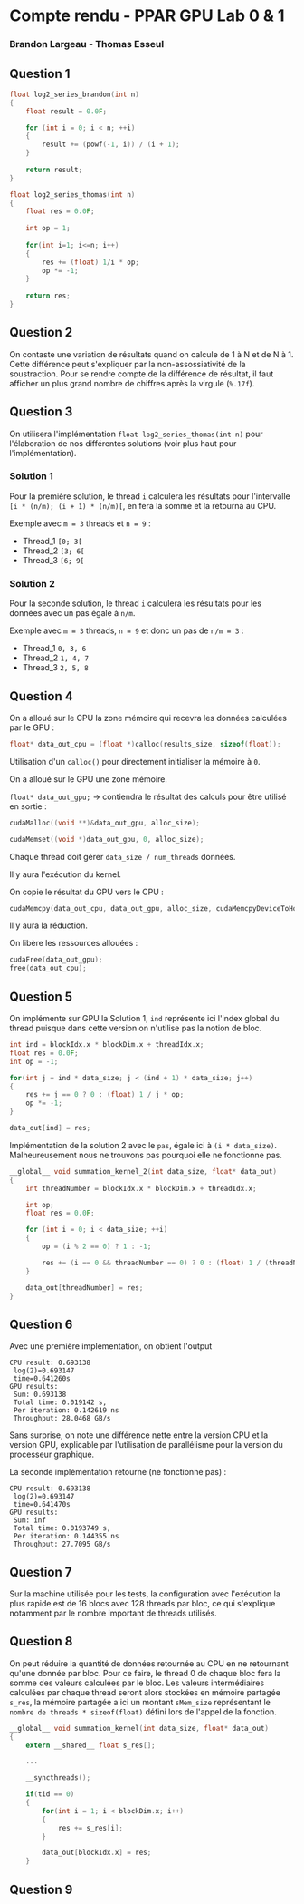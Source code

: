 # Compte rendu - PPAR GPU Lab 0 & 1

### Brandon Largeau - Thomas Esseul

## Question 1

```C
float log2_series_brandon(int n)
{
	float result = 0.0F;

	for (int i = 0; i < n; ++i)
	{
		result += (powf(-1, i)) / (i + 1);
	}
	
	return result;
}

float log2_series_thomas(int n)
{
	float res = 0.0F;
	
    int op = 1;
	
    for(int i=1; i<=n; i++)
	{
        res += (float) 1/i * op;
        op *= -1;
    }
	
	return res;
}
```

## Question 2

On contaste une variation de résultats quand on calcule de 1 à N et de N à 1. Cette différence peut s'expliquer par la non-assossiativité de la soustraction. Pour se rendre compte de la différence de résultat, il faut afficher un plus grand nombre de chiffres après la virgule (`%.17f`).

## Question 3

On utilisera l'implémentation ``float log2_series_thomas(int n)`` pour l'élaboration de nos différentes solutions (voir plus haut pour l'implémentation).

### Solution 1

Pour la première solution, le thread ``i`` calculera les résultats pour l'intervalle `[i * (n/m); (i + 1) * (n/m)[`, en fera la somme et la retourna au CPU.

Exemple avec ``m = 3`` threads et ``n = 9`` : 

- Thread_1 ``[0; 3[``
- Thread_2 ``[3; 6[``
- Thread_3 ``[6; 9[``

### Solution 2

Pour la seconde solution, le thread ``i`` calculera les résultats pour les données avec un pas égale à ``n/m``.

Exemple avec ``m = 3`` threads, ``n = 9`` et donc un pas de ``n/m = 3`` :

- Thread_1 ``0, 3, 6``
- Thread_2 ``1, 4, 7``
- Thread_3 ``2, 5, 8``

## Question 4

On a alloué sur le CPU la zone mémoire qui recevra les données calculées par le GPU :

```C
float* data_out_cpu = (float *)calloc(results_size, sizeof(float));
```

Utilisation d'un ``calloc()`` pour directement initialiser la mémoire à ``0``.

On a alloué sur le GPU une zone mémoire.

``float* data_out_gpu;`` -> contiendra le résultat des calculs pour être utilisé en sortie :

```C
cudaMalloc((void **)&data_out_gpu, alloc_size);

cudaMemset((void *)data_out_gpu, 0, alloc_size);
```

Chaque thread doit gérer ``data_size / num_threads`` données.

Il y aura l'exécution du kernel.

On copie le résultat du GPU vers le CPU :

```C
cudaMemcpy(data_out_cpu, data_out_gpu, alloc_size, cudaMemcpyDeviceToHost);
```

Il y aura la réduction.

On libère les ressources allouées :

```C
cudaFree(data_out_gpu);
free(data_out_cpu);
```

## Question 5

On implémente sur GPU la Solution 1, `ind` représente ici l'index global du thread puisque dans cette version on n'utilise pas la notion de bloc.
```c
int ind = blockIdx.x * blockDim.x + threadIdx.x;
float res = 0.0F;
int op = -1;

for(int j = ind * data_size; j < (ind + 1) * data_size; j++)
{
    res += j == 0 ? 0 : (float) 1 / j * op;
    op *= -1;
}

data_out[ind] = res;
```

Implémentation de la solution 2 avec le ``pas``, égale ici à ``(i * data_size)``. Malheureusement nous ne trouvons pas pourquoi elle ne fonctionne pas.

```C
__global__ void summation_kernel_2(int data_size, float* data_out)
{
	int threadNumber = blockIdx.x * blockDim.x + threadIdx.x;

	int op;
	float res = 0.0F;

	for (int i = 0; i < data_size; ++i)
	{
		op = (i % 2 == 0) ? 1 : -1;

		res += (i == 0 && threadNumber == 0) ? 0 : (float) 1 / (threadNumber + (i * data_size)) * op;
	}

	data_out[threadNumber] = res;
}
```

## Question 6

Avec une première implémentation, on obtient l'output 

```
CPU result: 0.693138
 log(2)=0.693147
 time=0.641260s
GPU results:
 Sum: 0.693138
 Total time: 0.019142 s,
 Per iteration: 0.142619 ns
 Throughput: 28.0468 GB/s
```

Sans surprise, on note une différence nette entre la version CPU et la version GPU, explicable par l'utilisation de parallélisme pour la version du processeur graphique.

La seconde implémentation retourne (ne fonctionne pas) : 

```
CPU result: 0.693138
 log(2)=0.693147
 time=0.641470s
GPU results:
 Sum: inf
 Total time: 0.0193749 s,
 Per iteration: 0.144355 ns
 Throughput: 27.7095 GB/s

```

## Question 7

Sur la machine utilisée pour les tests, la configuration avec l'exécution la plus rapide est de 16 blocs avec 128 threads par bloc, ce qui s'explique notamment par le nombre important de threads utilisés.

## Question 8

On peut réduire la quantité de données retournée au CPU en ne retournant qu'une donnée par bloc. Pour ce faire, le thread 0 de chaque bloc fera la somme des valeurs calculées par le bloc. Les valeurs intermédiaires calculées par chaque thread seront alors stockées en mémoire partagée ``s_res``, la mémoire partagée a ici un montant ``sMem_size`` représentant le ``nombre de threads * sizeof(float)`` défini lors de l'appel de la fonction.

```C
__global__ void summation_kernel(int data_size, float* data_out)
{
    extern __shared__ float s_res[];

    ...

    __syncthreads();

    if(tid == 0)
    {
        for(int i = 1; i < blockDim.x; i++)
        {
            res += s_res[i];
        }

        data_out[blockIdx.x] = res;
    }
```

## Question 9
